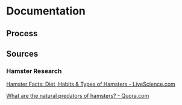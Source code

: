 # Documentation

## Process


## Sources

### Hamster Research

[Hamster Facts: Diet, Habits & Types of Hamsters - LiveScience.com](https://www.livescience.com/27169-hamsters.html)

[What are the natural predators of hamsters? - Quora.com](https://www.quora.com/What-are-the-natural-predators-of-hamsters)
